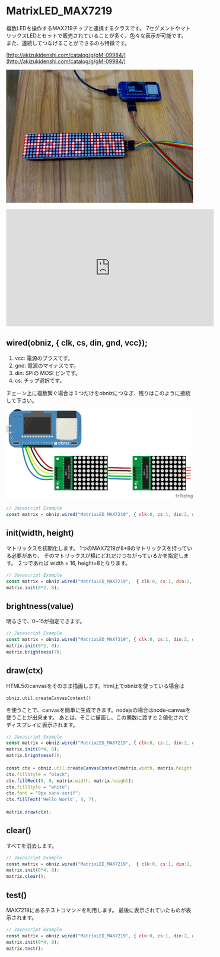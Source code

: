 # MatrixLED_MAX7219
複数LEDを操作するMAX219チップと連携するクラスです。
7セグメントやマトリックスLEDとセットで販売されていることが多く、色々な表示が可能です。
また、連続してつなげることができるのも特徴です。

[http://akizukidenshi.com/catalog/g/gM-09984/](http://akizukidenshi.com/catalog/g/gM-09984/)

![](./max7219.jpg)


<iframe width="560" height="315" src="https://www.youtube.com/embed/5teMmFK1_FY" frameborder="0" allow="autoplay; encrypted-media" allowfullscreen></iframe>

## wired(obniz,  { clk, cs, din, gnd, vcc});

1. vcc: 電源のプラスです。
2. gnd: 電源のマイナスです。
3. din: SPIの MOSI ピンです。
4. cs: チップ選択です。
 
チェーン上に複数繋ぐ場合は１つだけをobnizにつなぎ、残りはこのように接続して下さい。

![](./wired.png)

```Javascript
// Javascript Example
const matrix = obniz.wired("MatrixLED_MAX7219", { clk:0, cs:1, din:2, gnd:3, vcc:4});
```

## init(width, height)

マトリックスを初期化します。
1つのMAX7219が8*8のマトリックスを持っている必要があり、
そのマトリックスが横にどれだけつながっているかを指定します。
２つであれば width = 16, height=8となります。

```Javascript
// Javascript Example
const matrix = obniz.wired("MatrixLED_MAX7219",  { clk:0, cs:1, din:2, gnd:3, vcc:4});
matrix.init(8*2, 8);
```

## brightness(value)
明るさで、0~15が指定できます。

```Javascript
// Javascript Example
const matrix = obniz.wired("MatrixLED_MAX7219", { clk:0, cs:1, din:2, gnd:3, vcc:4});
matrix.init(8*2, 8);
matrix.brightness(7);
```

## draw(ctx)
HTML5のcanvasをそのまま描画します。html上でobnizを使っている場合は

`obniz.util.createCanvasContext()`

を使うことで、canvasを簡単に生成できます。nodejsの場合はnode-canvasを使うことが出来ます。
あとは、そこに描画し、この関数に渡すと２値化されてディスプレイに表示されます。

```Javascript
// Javascript Example
const matrix = obniz.wired("MatrixLED_MAX7219", { clk:0, cs:1, din:2, gnd:3, vcc:4});
matrix.init(8*4, 8);
matrix.brightness(7);

const ctx = obniz.util.createCanvasContext(matrix.width, matrix.height);
ctx.fillStyle = "black";
ctx.fillRect(0, 0, matrix.width, matrix.height);
ctx.fillStyle = "white";
ctx.font = "9px sans-serif";
ctx.fillText('Hello World', 0, 7);

matrix.draw(ctx);
```

## clear()
すべてを消去します。

```Javascript
// Javascript Example
const matrix = obniz.wired("MatrixLED_MAX7219",  { clk:0, cs:1, din:2, gnd:3, vcc:4});
matrix.init(8*4, 8);
matrix.clear();
```

## test()
MAX7219にあるテストコマンドを利用します。
最後に表示されていたものが表示されます。

```Javascript
// Javascript Example
const matrix = obniz.wired("MatrixLED_MAX7219", { clk:0, cs:1, din:2, gnd:3, vcc:4});
matrix.init(8*4, 8);
matrix.test();
```